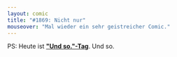 ```yaml
---
layout: comic
title: "#1869: Nicht nur"
mouseover: "Mal wieder ein sehr geistreicher Comic."
---
```


PS:
Heute ist <a href="http://www.fonflatter.de/kalender"><strong>"Und so."-Tag</strong></a>.
Und so.

